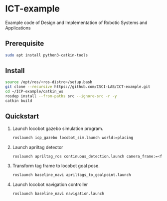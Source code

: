 # ICT-example
Example code of Design and Implementation of Robotic Systems and Applications

## Prerequisite

```bash
sudo apt install python3-catkin-tools
```

## Install

```bash
source /opt/ros/<ros-distro>/setup.bash
git clone --recursive https://github.com/ISCI-LAB/ICT-example.git
cd ~/ICP-example/catkin_ws
rosdep install --from-paths src --ignore-src -r -y
catkin build
```

## Quickstart

1. Launch locobot gazebo simulation program.

    ```bash
    roslaunch icp_gazebo locobot_sim.launch world:=placing
    ```

2. Launch apriltag detector

    ```bash
    roslaunch apriltag_ros continuous_detection.launch camera_frame:=<frame_name> camera_name:=<camera_name> image_topic:=<topic_name>
    ```

3. Transform tag frame to locobot goal pose.

    ```bash
    roslaunch baseline_navi apriltags_to_goalpoint.launch
    ```

4. Launch locobot navigation controller

    ```bash
    roslaunch baseline_navi navigation.launch
    ```
